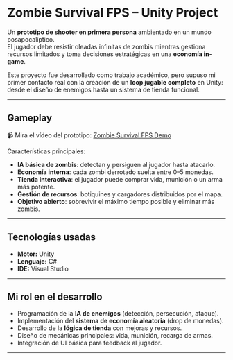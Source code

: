 # Zombie Survival FPS – Unity Project  

Un **prototipo de shooter en primera persona** ambientado en un mundo posapocalíptico.  
El jugador debe resistir oleadas infinitas de zombis mientras gestiona recursos limitados y toma decisiones estratégicas en una **economía in-game**.  

Este proyecto fue desarrollado como trabajo académico, pero supuso mi primer contacto real con la creación de un **loop jugable completo** en Unity: desde el diseño de enemigos hasta un sistema de tienda funcional.

---

## Gameplay
📹 Mira el vídeo del prototipo: [Zombie Survival FPS Demo](https://youtu.be/VqEWWKMhXMA)  

Características principales:
- **IA básica de zombis**: detectan y persiguen al jugador hasta atacarlo.  
- **Economía interna**: cada zombi derrotado suelta entre 0–5 monedas.  
- **Tienda interactiva**: el jugador puede comprar vida, munición o un arma más potente.  
- **Gestión de recursos**: botiquines y cargadores distribuidos por el mapa.  
- **Objetivo abierto**: sobrevivir el máximo tiempo posible y eliminar más zombis.  

---

## Tecnologías usadas
- **Motor:** Unity  
- **Lenguaje:** C#  
- **IDE:** Visual Studio  

---

## Mi rol en el desarrollo
- Programación de la **IA de enemigos** (detección, persecución, ataque).  
- Implementación del **sistema de economía aleatoria** (drop de monedas).  
- Desarrollo de la **lógica de tienda** con mejoras y recursos.  
- Diseño de mecánicas principales: vida, munición, recarga de armas.  
- Integración de UI básica para feedback al jugador.  

---
